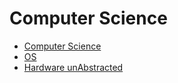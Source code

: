 # Computer Science

* [Computer Science](https://www.youtube.com/playlist?list=PL5QYOqmT-UCik7qYjbyNA-Hk1XXGWPL-i)
* [OS](https://www.youtube.com/playlist?list=PL5QYOqmT-UChgWMZf7U0qaHvDB4RUq3TI)
* [Hardware unAbstracted](https://www.youtube.com/playlist?list=PL5QYOqmT-UChfM5HDZSVG-ucrnLjvUbrR)
